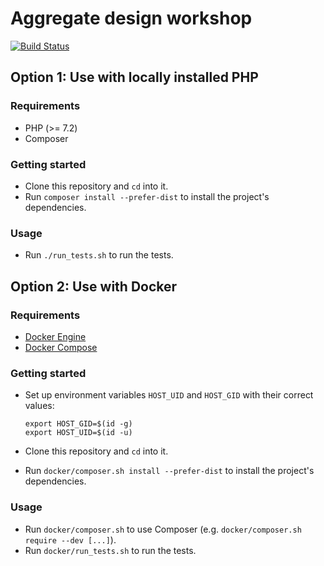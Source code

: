 # Aggregate design workshop

[![Build Status](https://travis-ci.org/matthiasnoback/aggregate-design-workshop.svg?branch=master)](https://travis-ci.org/matthiasnoback/aggregate-design-workshop)

## Option 1: Use with locally installed PHP

### Requirements

- PHP (>= 7.2)
- Composer

### Getting started

- Clone this repository and `cd` into it.
- Run `composer install --prefer-dist` to install the project's dependencies.

### Usage

- Run `./run_tests.sh` to run the tests.

## Option 2: Use with Docker

### Requirements

- [Docker Engine](https://docs.docker.com/engine/installation/)
- [Docker Compose](https://docs.docker.com/compose/install/)

### Getting started

- Set up environment variables `HOST_UID` and `HOST_GID` with their correct values:

  ```
  export HOST_GID=$(id -g)
  export HOST_UID=$(id -u)
  ```
- Clone this repository and `cd` into it.
- Run `docker/composer.sh install --prefer-dist` to install the project's dependencies.

### Usage

- Run `docker/composer.sh` to use Composer (e.g. `docker/composer.sh require --dev [...]`).
- Run `docker/run_tests.sh` to run the tests.
